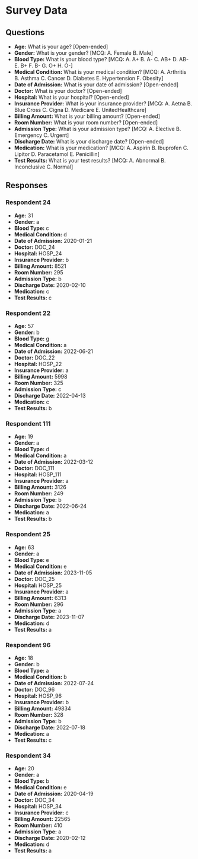 # Survey Data

## Questions

- **Age:** What is your age? [Open-ended]
- **Gender:** What is your gender? [MCQ: A. Female B. Male]
- **Blood Type:** What is your blood type? [MCQ: A. A+ B. A- C. AB+ D. AB- E. B+ F. B- G. O+ H. O-]
- **Medical Condition:** What is your medical condition? [MCQ: A. Arthritis B. Asthma C. Cancer D. Diabetes E. Hypertension F. Obesity]
- **Date of Admission:** What is your date of admission? [Open-ended]
- **Doctor:** What is your doctor? [Open-ended]
- **Hospital:** What is your hospital? [Open-ended]
- **Insurance Provider:** What is your insurance provider? [MCQ: A. Aetna B. Blue Cross C. Cigna D. Medicare E. UnitedHealthcare]
- **Billing Amount:** What is your billing amount? [Open-ended]
- **Room Number:** What is your room number? [Open-ended]
- **Admission Type:** What is your admission type? [MCQ: A. Elective B. Emergency C. Urgent]
- **Discharge Date:** What is your discharge date? [Open-ended]
- **Medication:** What is your medication? [MCQ: A. Aspirin B. Ibuprofen C. Lipitor D. Paracetamol E. Penicillin]
- **Test Results:** What is your test results? [MCQ: A. Abnormal B. Inconclusive C. Normal]

## Responses

### Respondent 24

- **Age:** 31
- **Gender:** a
- **Blood Type:** c
- **Medical Condition:** d
- **Date of Admission:** 2020-01-21
- **Doctor:** DOC_24
- **Hospital:** HOSP_24
- **Insurance Provider:** b
- **Billing Amount:** 8521
- **Room Number:** 295
- **Admission Type:** b
- **Discharge Date:** 2020-02-10
- **Medication:** c
- **Test Results:** c

### Respondent 22

- **Age:** 57
- **Gender:** b
- **Blood Type:** g
- **Medical Condition:** a
- **Date of Admission:** 2022-06-21
- **Doctor:** DOC_22
- **Hospital:** HOSP_22
- **Insurance Provider:** a
- **Billing Amount:** 5998
- **Room Number:** 325
- **Admission Type:** c
- **Discharge Date:** 2022-04-13
- **Medication:** c
- **Test Results:** b

### Respondent 111

- **Age:** 19
- **Gender:** a
- **Blood Type:** d
- **Medical Condition:** a
- **Date of Admission:** 2022-03-12
- **Doctor:** DOC_111
- **Hospital:** HOSP_111
- **Insurance Provider:** a
- **Billing Amount:** 3126
- **Room Number:** 249
- **Admission Type:** b
- **Discharge Date:** 2022-06-24
- **Medication:** a
- **Test Results:** b

### Respondent 25

- **Age:** 63
- **Gender:** a
- **Blood Type:** e
- **Medical Condition:** e
- **Date of Admission:** 2023-11-05
- **Doctor:** DOC_25
- **Hospital:** HOSP_25
- **Insurance Provider:** a
- **Billing Amount:** 6313
- **Room Number:** 296
- **Admission Type:** a
- **Discharge Date:** 2023-11-07
- **Medication:** d
- **Test Results:** a

### Respondent 96

- **Age:** 18
- **Gender:** b
- **Blood Type:** a
- **Medical Condition:** b
- **Date of Admission:** 2022-07-24
- **Doctor:** DOC_96
- **Hospital:** HOSP_96
- **Insurance Provider:** b
- **Billing Amount:** 49834
- **Room Number:** 328
- **Admission Type:** b
- **Discharge Date:** 2022-07-18
- **Medication:** a
- **Test Results:** c

### Respondent 34

- **Age:** 20
- **Gender:** a
- **Blood Type:** b
- **Medical Condition:** e
- **Date of Admission:** 2020-04-19
- **Doctor:** DOC_34
- **Hospital:** HOSP_34
- **Insurance Provider:** c
- **Billing Amount:** 22565
- **Room Number:** 410
- **Admission Type:** a
- **Discharge Date:** 2020-02-12
- **Medication:** d
- **Test Results:** a

